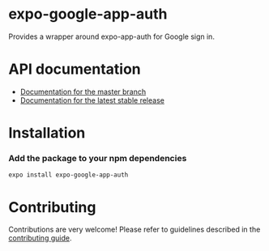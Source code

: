 # expo-google-app-auth

Provides a wrapper around expo-app-auth for Google sign in.

# API documentation

- [Documentation for the master branch](https://github.com/expo/expo/blob/master/docs/pages/versions/unversioned/sdk/google.md)
- [Documentation for the latest stable release](https://docs.expo.dev/versions/latest/sdk/google/)

# Installation

### Add the package to your npm dependencies

```
expo install expo-google-app-auth
```

# Contributing

Contributions are very welcome! Please refer to guidelines described in the [contributing guide]( https://github.com/expo/expo#contributing).
